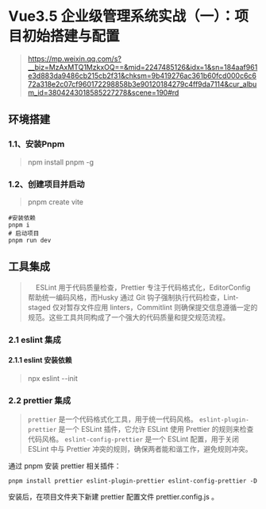 # Vue3.5 企业级管理系统实战（一）：项目初始搭建与配置
>https://mp.weixin.qq.com/s?__biz=MzAxMTQ1MzkxOQ==&mid=2247485126&idx=1&sn=184aaf961e3d883da9486cb215cb2f31&chksm=9b419276ac361b60fcd000c6c672a318e2c07cf960172298858b3e90120184279c4ff9da7114&cur_album_id=3804243018585227278&scene=190#rd

## 环境搭建
###  1.1、安装Pnpm
>npm install pnpm -g

### 1.2、创建项目并启动
>pnpm create vite

```
#安装依赖
pnpm i
# 启动项目
pnpm run dev
```
## 工具集成
>    ESLint 用于代码质量检查，Prettier 专注于代码格式化，EditorConfig 帮助统一编码风格，而Husky 通过 Git 钩子强制执行代码检查，Lint-staged 仅对暂存文件应用 linters，Commitlint 则确保提交信息遵循一定的规范。这些工具共同构成了一个强大的代码质量和提交规范流程。
###  **2.1 eslint 集成**
#### **2.1.1 eslint 安装依赖**
>npx eslint --init

###  **2.2 prettier 集成**
>`prettier` 是一个代码格式化工具，用于统一代码风格。
`eslint-plugin-prettier` 是一个 ESLint 插件，它允许 ESLint 使用 Prettier 的规则来检查代码风格。
`eslint-config-prettier` 是一个 ESLint 配置，用于关闭 ESLint 中与 Prettier 冲突的规则，确保两者能和谐工作，避免规则冲突。

通过 pnpm 安装 prettier 相关插件：

```
pnpm install prettier eslint-plugin-prettier eslint-config-prettier -D
```
安装后，在项目文件夹下新建 prettier 配置文件 prettier.config.js 。
